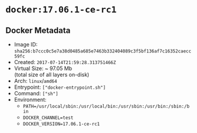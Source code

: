 # `docker:17.06.1-ce-rc1`

## Docker Metadata

- Image ID: `sha256:b7ccc0c5e7a38d0485a685e7463b332404089c3f5bf136af7c16352caecc59fc`
- Created: `2017-07-14T21:59:28.313751466Z`
- Virtual Size: ~ 97.05 Mb  
  (total size of all layers on-disk)
- Arch: `linux`/`amd64`
- Entrypoint: `["docker-entrypoint.sh"]`
- Command: `["sh"]`
- Environment:
  - `PATH=/usr/local/sbin:/usr/local/bin:/usr/sbin:/usr/bin:/sbin:/bin`
  - `DOCKER_CHANNEL=test`
  - `DOCKER_VERSION=17.06.1-ce-rc1`
